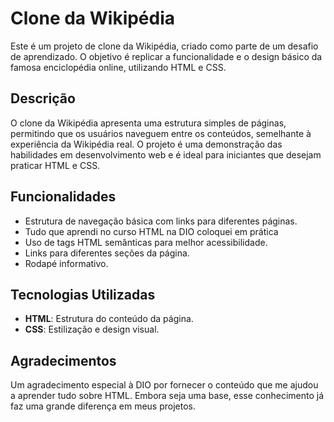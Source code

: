 # Clone da Wikipédia

Este é um projeto de clone da Wikipédia, criado como parte de um desafio de aprendizado. O objetivo é replicar a funcionalidade e o design básico da famosa enciclopédia online, utilizando HTML e CSS.

## Descrição

O clone da Wikipédia apresenta uma estrutura simples de páginas, permitindo que os usuários naveguem entre os conteúdos, semelhante à experiência da Wikipédia real. 
O projeto é uma demonstração das habilidades em desenvolvimento web e é ideal para iniciantes que desejam praticar HTML e CSS.

## Funcionalidades

- Estrutura de navegação básica com links para diferentes páginas.
- Tudo que aprendi no curso HTML na DIO coloquei em prática
- Uso de tags HTML semânticas para melhor acessibilidade.
- Links para diferentes seções da página.
- Rodapé informativo.

## Tecnologias Utilizadas

- **HTML**: Estrutura do conteúdo da página.
- **CSS**: Estilização e design visual.

## Agradecimentos

Um agradecimento especial à DIO por fornecer o conteúdo que me ajudou a aprender tudo sobre HTML. Embora seja uma base, esse conhecimento já faz uma grande diferença em meus projetos.
